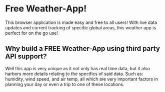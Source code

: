 # Free Weather-App!
This browser application is made easy and free to all users! With live data updates and current tracking of specific global areas, this weather app is perfect for on the go use!

## Why build a FREE Weather-App using third party API support?
Well this app is very unique as it not only has real time data, but it also harbors more details relating to the specifics of said data. Such as: humidity, wind speed, and air temp, all which are very important factors in planning your day or even a trip to one of these locations.